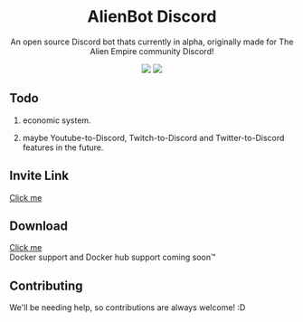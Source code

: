 ### <h1 align="center">AlienBot Discord</h1>     

<p align="center">An open source Discord bot thats currently in alpha, originally made for The Alien Empire community Discord!<p>     

<p align="center">      
  
  <img src="https://github.com/UFO-Studios/AlienBot-Discord/actions/workflows/pmd.yml/badge.svg" />     
  <img src="https://github.com/UFO-Studios/AlienBot-Discord/actions/workflows/docker-image.yml/badge.svg" />     
</p>      


## Todo        

1. economic system.       

2. maybe Youtube-to-Discord, Twitch-to-Discord and Twitter-to-Discord features in the future.    

## Invite Link    

<a href="https://thealiendoctor.com/AddAlienBot">Click me</a>    

## Download    

<a href="https://github.com/UFO-Studios/AlienBot-Discord/archive/refs/heads/main.zip">Click me</a>    
Docker support and Docker hub support coming soon™    

## Contributing    

We'll be needing help, so contributions are always welcome! :D     
